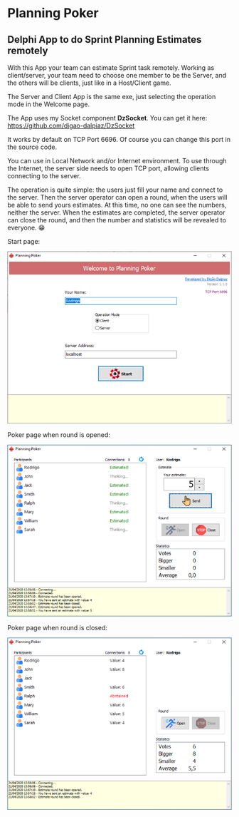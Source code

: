 
# Planning Poker

## Delphi App to do Sprint Planning Estimates remotely

With this App your team can estimate Sprint task remotely.
Working as client/server, your team need to choose one member to be the Server, and the others will be clients, just like in a Host/Client game.

The Server and Client App is the same exe, just selecting the operation mode in the Welcome page.

The App uses my Socket component **DzSocket**.
You can get it here: https://github.com/digao-dalpiaz/DzSocket

It works by default on TCP Port 6696. Of course you can change this port in the source code.

You can use in Local Network and/or Internet environment. To use through the Internet, the server side needs to open TCP port, allowing clients connecting to the server.

The operation is quite simple: the users just fill your name and connect to the server. Then the server operator can open a round, when the users will be able to send yours estimates. At this time, no one can see the numbers, neither the server. When the estimates are completed, the server operator can close the round, and then the number and statistics will be revealed to everyone. :grin:

Start page:

![Start Tab](images/start_tab.png)

Poker page when round is opened:

![Poker Tab Opened](images/poker_tab_opened.png)

Poker page when round is closed:

![Poker Tab Closed](images/poker_tab_closed.png)
